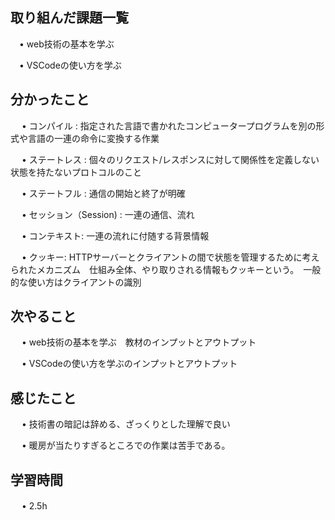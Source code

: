 ## 取り組んだ課題一覧
      
 　• web技術の基本を学ぶ

       
 　• VSCodeの使い方を学ぶ
    
## 分かったこと

　 • コンパイル : 指定された言語で書かれたコンピュータープログラムを別の形式や言語の一連の命令に変換する作業

　 • ステートレス : 個々のリクエスト/レスポンスに対して関係性を定義しない　状態を持たないプロトコルのこと

　 • ステートフル : 通信の開始と終了が明確

　 • セッション（Session) : 一連の通信、流れ

　 • コンテキスト: 一連の流れに付随する背景情報

　 • クッキー: HTTPサーバーとクライアントの間で状態を管理するために考えられたメカニズム　仕組み全体、やり取りされる情報もクッキーという。　一般的な使い方はクライアントの識別


## 次やること　

　 • web技術の基本を学ぶ　教材のインプットとアウトプット

　 • VSCodeの使い方を学ぶのインプットとアウトプット


## 感じたこと

　 • 技術書の暗記は辞める、ざっくりとした理解で良い

　 • 暖房が当たりすぎるところでの作業は苦手である。

## 学習時間

　 • 2.5h
